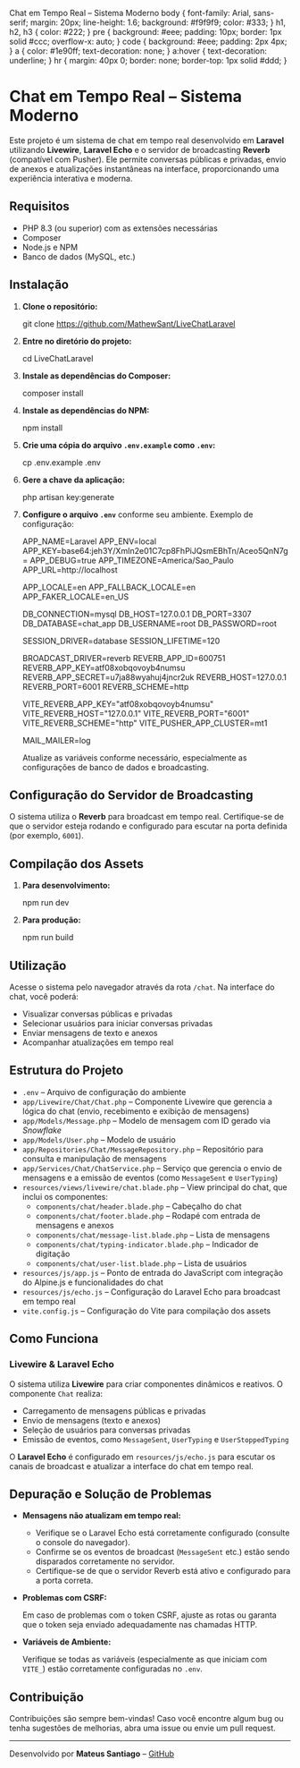   Chat em Tempo Real – Sistema Moderno body { font-family: Arial, sans-serif; margin: 20px; line-height: 1.6; background: #f9f9f9; color: #333; } h1, h2, h3 { color: #222; } pre { background: #eee; padding: 10px; border: 1px solid #ccc; overflow-x: auto; } code { background: #eee; padding: 2px 4px; } a { color: #1e90ff; text-decoration: none; } a:hover { text-decoration: underline; } hr { margin: 40px 0; border: none; border-top: 1px solid #ddd; }

Chat em Tempo Real – Sistema Moderno
====================================

Este projeto é um sistema de chat em tempo real desenvolvido em **Laravel** utilizando **Livewire**, **Laravel Echo** e o servidor de broadcasting **Reverb** (compatível com Pusher). Ele permite conversas públicas e privadas, envio de anexos e atualizações instantâneas na interface, proporcionando uma experiência interativa e moderna.

Requisitos
----------

*   PHP 8.3 (ou superior) com as extensões necessárias
*   Composer
*   Node.js e NPM
*   Banco de dados (MySQL, etc.)

Instalação
----------

1.  **Clone o repositório:**
    
    git clone https://github.com/MathewSant/LiveChatLaravel
    
2.  **Entre no diretório do projeto:**
    
    cd LiveChatLaravel
    
3.  **Instale as dependências do Composer:**
    
    composer install
    
4.  **Instale as dependências do NPM:**
    
    npm install
    
5.  **Crie uma cópia do arquivo `.env.example` como `.env`:**
    
    cp .env.example .env
    
6.  **Gere a chave da aplicação:**
    
    php artisan key:generate
    
7.  **Configure o arquivo `.env`** conforme seu ambiente. Exemplo de configuração:
    
    APP\_NAME=Laravel
    APP\_ENV=local
    APP\_KEY=base64:jeh3Y/XmIn2e01C7cp8FhPiJQsmEBhTn/Aceo5QnN7g=
    APP\_DEBUG=true
    APP\_TIMEZONE=America/Sao\_Paulo
    APP\_URL=http://localhost
    
    APP\_LOCALE=en
    APP\_FALLBACK\_LOCALE=en
    APP\_FAKER\_LOCALE=en\_US
    
    DB\_CONNECTION=mysql
    DB\_HOST=127.0.0.1
    DB\_PORT=3307
    DB\_DATABASE=chat\_app
    DB\_USERNAME=root
    DB\_PASSWORD=root
    
    SESSION\_DRIVER=database
    SESSION\_LIFETIME=120
    
    BROADCAST\_DRIVER=reverb
    REVERB\_APP\_ID=600751
    REVERB\_APP\_KEY=atf08xobqovoyb4numsu
    REVERB\_APP\_SECRET=u7ja88wyahuj4jncr2uk
    REVERB\_HOST=127.0.0.1
    REVERB\_PORT=6001
    REVERB\_SCHEME=http
    
    VITE\_REVERB\_APP\_KEY="atf08xobqovoyb4numsu"
    VITE\_REVERB\_HOST="127.0.0.1"
    VITE\_REVERB\_PORT="6001"
    VITE\_REVERB\_SCHEME="http"
    VITE\_PUSHER\_APP\_CLUSTER=mt1
    
    MAIL\_MAILER=log
          
    
    Atualize as variáveis conforme necessário, especialmente as configurações de banco de dados e broadcasting.
    

Configuração do Servidor de Broadcasting
----------------------------------------

O sistema utiliza o **Reverb** para broadcast em tempo real. Certifique-se de que o servidor esteja rodando e configurado para escutar na porta definida (por exemplo, `6001`).

Compilação dos Assets
---------------------

1.  **Para desenvolvimento:**
    
    npm run dev
    
2.  **Para produção:**
    
    npm run build
    

Utilização
----------

Acesse o sistema pelo navegador através da rota `/chat`. Na interface do chat, você poderá:

*   Visualizar conversas públicas e privadas
*   Selecionar usuários para iniciar conversas privadas
*   Enviar mensagens de texto e anexos
*   Acompanhar atualizações em tempo real

Estrutura do Projeto
--------------------

*   `.env` – Arquivo de configuração do ambiente
*   `app/Livewire/Chat/Chat.php` – Componente Livewire que gerencia a lógica do chat (envio, recebimento e exibição de mensagens)
*   `app/Models/Message.php` – Modelo de mensagem com ID gerado via _Snowflake_
*   `app/Models/User.php` – Modelo de usuário
*   `app/Repositories/Chat/MessageRepository.php` – Repositório para consulta e manipulação de mensagens
*   `app/Services/Chat/ChatService.php` – Serviço que gerencia o envio de mensagens e a emissão de eventos (como `MessageSent` e `UserTyping`)
*   `resources/views/livewire/chat.blade.php` – View principal do chat, que inclui os componentes:
    *   `components/chat/header.blade.php` – Cabeçalho do chat
    *   `components/chat/footer.blade.php` – Rodapé com entrada de mensagens e anexos
    *   `components/chat/message-list.blade.php` – Lista de mensagens
    *   `components/chat/typing-indicator.blade.php` – Indicador de digitação
    *   `components/chat/user-list.blade.php` – Lista de usuários
*   `resources/js/app.js` – Ponto de entrada do JavaScript com integração do Alpine.js e funcionalidades do chat
*   `resources/js/echo.js` – Configuração do Laravel Echo para broadcast em tempo real
*   `vite.config.js` – Configuração do Vite para compilação dos assets

Como Funciona
-------------

### Livewire & Laravel Echo

O sistema utiliza **Livewire** para criar componentes dinâmicos e reativos. O componente `Chat` realiza:

*   Carregamento de mensagens públicas e privadas
*   Envio de mensagens (texto e anexos)
*   Seleção de usuários para conversas privadas
*   Emissão de eventos, como `MessageSent`, `UserTyping` e `UserStoppedTyping`

O **Laravel Echo** é configurado em `resources/js/echo.js` para escutar os canais de broadcast e atualizar a interface do chat em tempo real.

Depuração e Solução de Problemas
--------------------------------

*   **Mensagens não atualizam em tempo real:**
    *   Verifique se o Laravel Echo está corretamente configurado (consulte o console do navegador).
    *   Confirme se os eventos de broadcast (`MessageSent` etc.) estão sendo disparados corretamente no servidor.
    *   Certifique-se de que o servidor Reverb está ativo e configurado para a porta correta.
*   **Problemas com CSRF:**
    
    Em caso de problemas com o token CSRF, ajuste as rotas ou garanta que o token seja enviado adequadamente nas chamadas HTTP.
    
*   **Variáveis de Ambiente:**
    
    Verifique se todas as variáveis (especialmente as que iniciam com `VITE_`) estão corretamente configuradas no `.env`.
    

Contribuição
------------

Contribuições são sempre bem-vindas! Caso você encontre algum bug ou tenha sugestões de melhorias, abra uma issue ou envie um pull request.

* * *

Desenvolvido por **Mateus Santiago** – [GitHub](https://github.com/MathewSant)